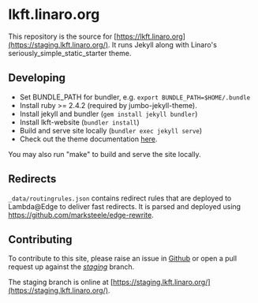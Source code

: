 # lkft.linaro.org

This repository is the source for
[https://lkft.linaro.org](https://staging.lkft.linaro.org/). It runs Jekyll
along with Linaro's seriously_simple_static_starter theme.

## Developing

* Set BUNDLE_PATH for bundler, e.g. `export BUNDLE_PATH=$HOME/.bundle`
* Install ruby >= 2.4.2 (required by jumbo-jekyll-theme).
* Install jekyll and bundler (`gem install jekyll bundler`)
* Install lkft-website (`bundler install`)
* Build and serve site locally (`bundler exec jekyll serve`)
* Check out the theme documentation [here](https://github.com/kylekirkby/seriously_simple_static_starter).


You may also run "make" to build and serve the site locally.

## Redirects

`_data/routingrules.json` contains redirect rules that are deployed to
Lambda@Edge to deliver fast redirects. It is parsed and deployed using
https://github.com/marksteele/edge-rewrite.

## Contributing

To contribute to this site, please raise an issue in
[Github](https://github.com/linaro/lkft-website/issues) or open a pull request
up against the *[staging](https://github.com/Linaro/lkft-website/tree/staging)*
branch.

The staging branch is online at
[https://staging.lkft.linaro.org/](https://staging.lkft.linaro.org/).
